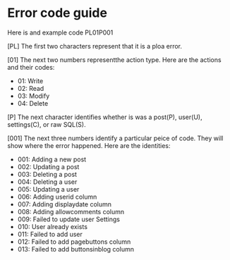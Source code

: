 Error code guide
================

Here is and example code
PL01P001

[PL] The first two characters represent that it is  a ploa error. 

[01] The next two numbers representthe action type. Here are the actions and their codes:

- 01: Write
- 02: Read
- 03: Modify
- 04: Delete

[P] The next character identifies whether is was a post(P), user(U), settings(C), or raw SQL(S).

[001] The next three numbers identify a particular peice  of code. They will show where the error happened. Here are the identities:

- 001: Adding a new post
- 002: Updating a post
- 003: Deleting a post
- 004: Deleting a user
- 005: Updating a user
- 006: Adding userid column
- 007: Adding displaydate column
- 008: Adding allowcomments column
- 009: Failed to update user Settings
- 010: User already exists
- 011: Failed to add user
- 012: Failed to add pagebuttons column
- 013: Failed to add buttonsinblog column
